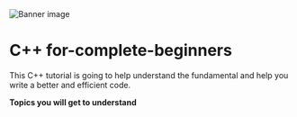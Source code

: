 <img align="center" src="https://www.google.com/url?sa=i&url=https%3A%2F%2Fwallpapercave.com%2Fc-plus-plus-wallpapers&psig=AOvVaw2ae2mQ_3DGwOf8rW7ONyK0&ust=1673589030620000&source=images&cd=vfe&ved=0CBAQjRxqFwoTCICSm4-rwfwCFQAAAAAdAAAAABAE" alt="Banner image"/>


# C++ for-complete-beginners
This C++ tutorial is going to help understand the fundamental and help you write a better and efficient code.

**Topics you will get to understand**


